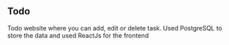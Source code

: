 ## Todo

Todo website where you can add, edit or delete task. Used PostgreSQL to store the data and used ReactJs for the frontend
